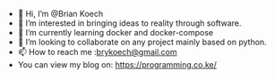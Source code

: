 - 👋 Hi, I’m @Brian Koech
- 👀 I’m interested in bringing ideas to reality through software.
- 🌱 I’m currently learning docker and docker-compose
- 💞️ I’m looking to collaborate on any project mainly based on python.
- 📫 How to reach me :brykoech@gmail.com
- You can view my blog on: https://programming.co.ke/
<!---
Neuron123/Neuron123 is a ✨ special ✨ repository because its `README.md` (this file) appears on your GitHub profile.
You can click the Preview link to take a look at your changes.
--->
